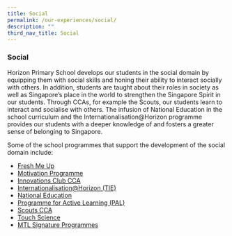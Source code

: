 ```yaml
---
title: Social
permalink: /our-experiences/social/
description: ""
third_nav_title: Social
---
```

### **Social**
Horizon Primary School develops our students in the social domain by equipping them with social skills and honing their ability to interact socially with others. In addition, students are taught about their roles in society as well as Singapore’s place in the world to strengthen the Singapore Spirit in our students. Through CCAs, for example the Scouts, our students learn to interact and socialise with others. The infusion of National Education in the school curriculum and the Internationalisation@Horizon programme provides our students with a deeper knowledge of and fosters a greater sense of belonging to Singapore.

Some of the school programmes that support the development of the social domain include:

* [Fresh Me Up](https://staging.d21co4ykjghpsi.amplifyapp.com/our-experiences/social/fresh-me-up/)
* [Motivation Programme](https://staging.d21co4ykjghpsi.amplifyapp.com/our-experiences/social/motivation/)
* [Innovations Club CCA](https://staging.d21co4ykjghpsi.amplifyapp.com/our-experiences/social/innovation-club/)
* [Internationalisation@Horizon (TIE)](https://staging.d21co4ykjghpsi.amplifyapp.com/our-experiences/social/internationalisation/)
* [National Education](https://staging.d21co4ykjghpsi.amplifyapp.com/our-experiences/social/national-education/)
* [Programme for Active Learning (PAL)](https://staging.d21co4ykjghpsi.amplifyapp.com/our-experiences/social/pal/)
* [Scouts CCA](https://staging.d21co4ykjghpsi.amplifyapp.com/our-experiences/social/scouts/)
* [Touch Science](https://staging.d21co4ykjghpsi.amplifyapp.com/our-experiences/social/touch-science/)
* [MTL Signature Programmes](https://staging.d21co4ykjghpsi.amplifyapp.com/our-experiences/social/mtl-signature-programmes/)